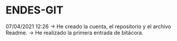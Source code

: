 # ENDES-GIT
07/04/2021 12:26 
-> He creado la cuenta, el repositorio y el archivo Readme. 
-> He realizado la primera entrada de bitácora.
